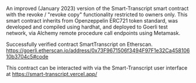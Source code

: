 An improved (January 2023) version of the Smart-Transcript smart contract with the revoke / "revoke copy" functionality restricted to owners only.
This smart contract inherits from Openzeppelin ERC721 token standard, was developed and compiled using hardhat, and deployed to Goerli test network, via Alchemy remote procedure call endpoints using Metamask.

Successfully verified contract SmartTranscript on Etherscan.
https://goerli.etherscan.io/address/0x73F9671506f3494F97F1e32Ca45810610b3704c5#code

This contract can be interacted with via the Smart-Transcript user interface at https://smart-transcript.vercel.app/
